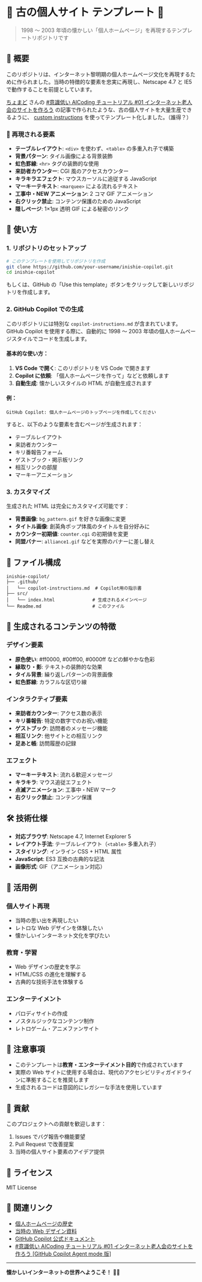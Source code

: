 # 🌟 古の個人サイト テンプレート 🌟

> 1998 ～ 2003 年頃の懐かしい「個人ホームページ」を再現するテンプレートリポジトリです

## 📝 概要

このリポジトリは、インターネット黎明期の個人ホームページ文化を再現するために作られました。当時の特徴的な要素を忠実に再現し、Netscape 4.7 と IE5 で動作することを前提としています。

[ちょまど](https://x.com/chomado) さんの [#意識低い AICoding チュートリアル #01 インターネット老人会のサイトを作ろう](https://qiita.com/chomado/items/acaf251a2f6bf984a3df) の記事で作られたような、古の個人サイトを大量生産できるように、
[custom instructions](https://docs.github.com/ja/enterprise-cloud@latest/copilot/customizing-copilot/adding-repository-custom-instructions-for-github-copilot) を使ってテンプレート化しました。（誰得？）

### 🎨 再現される要素

- **テーブルレイアウト**: `<div>` を使わず、`<table>` の多重入れ子で構築
- **背景パターン**: タイル画像による背景装飾
- **虹色罫線**: `<hr>` タグの装飾的な使用
- **来訪者カウンター**: CGI 風のアクセスカウンター
- **キラキラエフェクト**: マウスカーソルに追従する JavaScript
- **マーキーテキスト**: `<marquee>` による流れるテキスト
- **工事中・NEW アニメーション**: 2 コマ GIF アニメーション
- **右クリック禁止**: コンテンツ保護のための JavaScript
- **隠しページ**: 1×1px 透明 GIF による秘密のリンク

## 🚀 使い方

### 1. リポジトリのセットアップ

```bash
# このテンプレートを使用してリポジトリを作成
git clone https://github.com/your-username/inishie-copilot.git
cd inishie-copilot
```

もしくは、GitHub の「Use this template」ボタンをクリックして新しいリポジトリを作成します。

### 2. GitHub Copilot での生成

このリポジトリには特別な `copilot-instructions.md` が含まれています。GitHub Copilot を使用する際に、自動的に 1998 ～ 2003 年頃の個人ホームページスタイルでコードを生成します。

#### 基本的な使い方：

1. **VS Code で開く**: このリポジトリを VS Code で開きます
2. **Copilot に依頼**: 「個人ホームページを作って」などと依頼します
3. **自動生成**: 懐かしいスタイルの HTML が自動生成されます

#### 例：

```
GitHub Copilot: 個人ホームページのトップページを作成してください
```

すると、以下のような要素を含むページが生成されます：

- テーブルレイアウト
- 来訪者カウンター
- キリ番報告フォーム
- ゲストブック・掲示板リンク
- 相互リンクの部屋
- マーキーアニメーション

### 3. カスタマイズ

生成された HTML は完全にカスタマイズ可能です：

- **背景画像**: `bg_pattern.gif` を好きな画像に変更
- **タイトル画像**: 創英角ポップ体風のタイトルを自分好みに
- **カウンター初期値**: `counter.cgi` の初期値を変更
- **同盟バナー**: `alliance1.gif` などを実際のバナーに差し替え

## 📁 ファイル構成

```
inishie-copilot/
├── .github/
│   └── copilot-instructions.md  # Copilot用の指示書
├── src/
│   └── index.html              # 生成されるメインページ
└── Readme.md                   # このファイル
```

## 🎯 生成されるコンテンツの特徴

### デザイン要素

- **原色使い**: #ff0000, #00ff00, #0000ff などの鮮やかな色彩
- **縁取り・影**: テキストの装飾的な効果
- **タイル背景**: 繰り返しパターンの背景画像
- **虹色罫線**: カラフルな区切り線

### インタラクティブ要素

- **来訪者カウンター**: アクセス数の表示
- **キリ番報告**: 特定の数字でのお祝い機能
- **ゲストブック**: 訪問者のメッセージ機能
- **相互リンク**: 他サイトとの相互リンク
- **足あと帳**: 訪問履歴の記録

### エフェクト

- **マーキーテキスト**: 流れる歓迎メッセージ
- **キラキラ**: マウス追従エフェクト
- **点滅アニメーション**: 工事中・NEW マーク
- **右クリック禁止**: コンテンツ保護

## 🛠️ 技術仕様

- **対応ブラウザ**: Netscape 4.7, Internet Explorer 5
- **レイアウト手法**: テーブルレイアウト（`<table>` 多重入れ子）
- **スタイリング**: インライン CSS + HTML 属性
- **JavaScript**: ES3 互換の古典的な記法
- **画像形式**: GIF（アニメーション対応）

## 🎉 活用例

### 個人サイト再現

- 当時の思い出を再現したい
- レトロな Web デザインを体験したい
- 懐かしいインターネット文化を学びたい

### 教育・学習

- Web デザインの歴史を学ぶ
- HTML/CSS の進化を理解する
- 古典的な技術手法を体験する

### エンターテイメント

- パロディサイトの作成
- ノスタルジックなコンテンツ制作
- レトロゲーム・アニメファンサイト

## 📖 注意事項

- このテンプレートは**教育・エンターテイメント目的**で作成されています
- 実際の Web サイトに使用する場合は、現代のアクセシビリティガイドラインに準拠することを推奨します
- 生成されるコードは意図的にレガシーな手法を使用しています

## 🤝 貢献

このプロジェクトへの貢献を歓迎します：

1. Issues でバグ報告や機能要望
2. Pull Request で改善提案
3. 当時の個人サイト要素のアイデア提供

## 📜 ライセンス

MIT License

## 🔗 関連リンク

- [個人ホームページの歴史](https://example.com)
- [当時の Web デザイン資料](https://example.com)
- [GitHub Copilot 公式ドキュメント](https://docs.github.com/copilot)
- [#意識低い AICoding チュートリアル #01 インターネット老人会のサイトを作ろう [GitHub Copilot Agent mode 版]](https://qiita.com/chomado/items/acaf251a2f6bf984a3df)

---

**懐かしいインターネットの世界へようこそ！** 🌈✨
